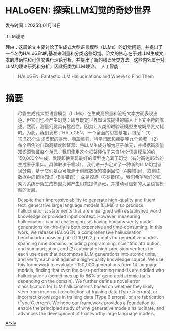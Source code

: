 # HALoGEN: 探索LLM幻觉的奇妙世界

发布时间：2025年01月14日

`LLM理论

理由：这篇论文主要讨论了生成式大型语言模型（LLMs）的幻觉问题，并提出了一个名为HALoGEN的基准来测量和分类这些幻觉。论文的核心在于对LLM生成文本的准确性和可信度进行理论分析，并提出了新的错误分类方法。这些内容属于对LLM的理论研究和分析，因此归类为LLM理论。` `人工智能`

> HALoGEN: Fantastic LLM Hallucinations and Where to Find Them

# 摘要

> 尽管生成式大型语言模型（LLMs）在生成高质量和流畅文本方面表现出色，但它们也会产生幻觉：即与既定世界知识或提供的输入上下文不符的陈述。然而，测量幻觉具有挑战性，因为让人类即时验证模型生成既昂贵又耗时。为此，我们发布了HALoGEN，一个全面的幻觉基准，包括：（1）10,923个生成模型的提示，涵盖编程、科学归因和摘要等九个领域，（2）每个用例的自动高精度验证器，将LLM生成分解为原子单元，并根据高质量知识源验证每个单元。我们使用这个框架评估了来自14个语言模型的约150,000个生成，发现即使表现最好的模型也充满了幻觉（有时高达86%的生成原子事实，具体取决于领域）。我们进一步定义了一种新的LLM幻觉错误分类，基于它们是否可能源于训练数据的错误回忆（A类错误），或训练数据中的错误知识（B类错误），或是捏造（C类错误）。我们希望我们的框架为系统研究生成模型为何产生幻觉提供基础，并推动可信赖的大型语言模型的发展。

> Despite their impressive ability to generate high-quality and fluent text, generative large language models (LLMs) also produce hallucinations: statements that are misaligned with established world knowledge or provided input context. However, measuring hallucination can be challenging, as having humans verify model generations on-the-fly is both expensive and time-consuming. In this work, we release HALoGEN, a comprehensive hallucination benchmark consisting of: (1) 10,923 prompts for generative models spanning nine domains including programming, scientific attribution, and summarization, and (2) automatic high-precision verifiers for each use case that decompose LLM generations into atomic units, and verify each unit against a high-quality knowledge source. We use this framework to evaluate ~150,000 generations from 14 language models, finding that even the best-performing models are riddled with hallucinations (sometimes up to 86% of generated atomic facts depending on the domain). We further define a novel error classification for LLM hallucinations based on whether they likely stem from incorrect recollection of training data (Type A errors), or incorrect knowledge in training data (Type B errors), or are fabrication (Type C errors). We hope our framework provides a foundation to enable the principled study of why generative models hallucinate, and advances the development of trustworthy large language models.

[Arxiv](https://arxiv.org/abs/2501.08292)